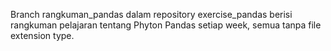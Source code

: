 Branch rangkuman_pandas dalam repository exercise_pandas berisi rangkuman pelajaran tentang Phyton Pandas setiap week, semua tanpa file extension type.
